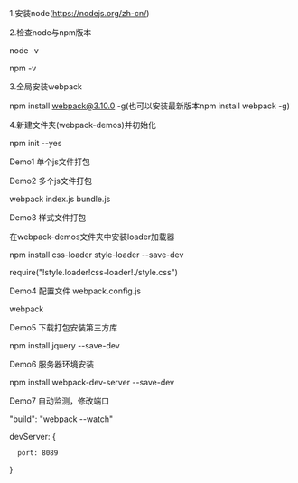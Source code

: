 1.安装node(https://nodejs.org/zh-cn/)

2.检查node与npm版本

  node -v
  
  npm -v
  
3.全局安装webpack

  npm install webpack@3.10.0 -g(也可以安装最新版本npm install webpack -g)
  
4.新建文件夹(webpack-demos)并初始化

  npm init --yes
  
Demo1 单个js文件打包

Demo2 多个js文件打包

  webpack index.js bundle.js
  
Demo3 样式文件打包

  在webpack-demos文件夹中安装loader加载器
  
  npm install css-loader style-loader --save-dev
  
  require("!style.loader!css-loader!./style.css")
  
Demo4 配置文件 webpack.config.js

  webpack
  
Demo5 下载打包安装第三方库

  npm install jquery --save-dev
  
Demo6 服务器环境安装

  npm install webpack-dev-server --save-dev
  
Demo7 自动监测，修改端口

  "build": "webpack --watch"
  
  devServer: {
  
      port: 8089
      
  }





  
